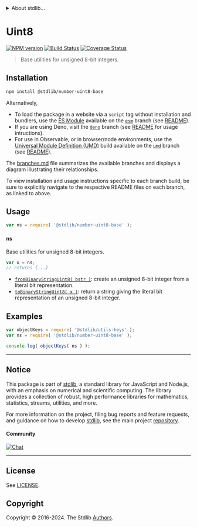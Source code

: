 <!--

@license Apache-2.0

Copyright (c) 2018 The Stdlib Authors.

Licensed under the Apache License, Version 2.0 (the "License");
you may not use this file except in compliance with the License.
You may obtain a copy of the License at

   http://www.apache.org/licenses/LICENSE-2.0

Unless required by applicable law or agreed to in writing, software
distributed under the License is distributed on an "AS IS" BASIS,
WITHOUT WARRANTIES OR CONDITIONS OF ANY KIND, either express or implied.
See the License for the specific language governing permissions and
limitations under the License.

-->


<details>
  <summary>
    About stdlib...
  </summary>
  <p>We believe in a future in which the web is a preferred environment for numerical computation. To help realize this future, we've built stdlib. stdlib is a standard library, with an emphasis on numerical and scientific computation, written in JavaScript (and C) for execution in browsers and in Node.js.</p>
  <p>The library is fully decomposable, being architected in such a way that you can swap out and mix and match APIs and functionality to cater to your exact preferences and use cases.</p>
  <p>When you use stdlib, you can be absolutely certain that you are using the most thorough, rigorous, well-written, studied, documented, tested, measured, and high-quality code out there.</p>
  <p>To join us in bringing numerical computing to the web, get started by checking us out on <a href="https://github.com/stdlib-js/stdlib">GitHub</a>, and please consider <a href="https://opencollective.com/stdlib">financially supporting stdlib</a>. We greatly appreciate your continued support!</p>
</details>

# Uint8

[![NPM version][npm-image]][npm-url] [![Build Status][test-image]][test-url] [![Coverage Status][coverage-image]][coverage-url] <!-- [![dependencies][dependencies-image]][dependencies-url] -->

> Base utilities for unsigned 8-bit integers.

<section class="installation">

## Installation

```bash
npm install @stdlib/number-uint8-base
```

Alternatively,

-   To load the package in a website via a `script` tag without installation and bundlers, use the [ES Module][es-module] available on the [`esm`][esm-url] branch (see [README][esm-readme]).
-   If you are using Deno, visit the [`deno`][deno-url] branch (see [README][deno-readme] for usage intructions).
-   For use in Observable, or in browser/node environments, use the [Universal Module Definition (UMD)][umd] build available on the [`umd`][umd-url] branch (see [README][umd-readme]).

The [branches.md][branches-url] file summarizes the available branches and displays a diagram illustrating their relationships.

To view installation and usage instructions specific to each branch build, be sure to explicitly navigate to the respective README files on each branch, as linked to above.

</section>

<section class="usage">

## Usage

```javascript
var ns = require( '@stdlib/number-uint8-base' );
```

#### ns

Base utilities for unsigned 8-bit integers.

```javascript
var o = ns;
// returns {...}
```

<!-- <toc pattern="*"> -->

<div class="namespace-toc">

-   <span class="signature">[`fromBinaryStringUint8( bstr )`][@stdlib/number/uint8/base/from-binary-string]</span><span class="delimiter">: </span><span class="description">create an unsigned 8-bit integer from a literal bit representation.</span>
-   <span class="signature">[`toBinaryStringUint8( x )`][@stdlib/number/uint8/base/to-binary-string]</span><span class="delimiter">: </span><span class="description">return a string giving the literal bit representation of an unsigned 8-bit integer.</span>

</div>

<!-- </toc> -->

</section>

<!-- /.usage -->

<section class="examples">

## Examples

<!-- TODO: better examples -->

<!-- eslint no-undef: "error" -->

```javascript
var objectKeys = require( '@stdlib/utils-keys' );
var ns = require( '@stdlib/number-uint8-base' );

console.log( objectKeys( ns ) );
```

</section>

<!-- /.examples -->

<!-- Section for related `stdlib` packages. Do not manually edit this section, as it is automatically populated. -->

<section class="related">

</section>

<!-- /.related -->

<!-- Section for all links. Make sure to keep an empty line after the `section` element and another before the `/section` close. -->


<section class="main-repo" >

* * *

## Notice

This package is part of [stdlib][stdlib], a standard library for JavaScript and Node.js, with an emphasis on numerical and scientific computing. The library provides a collection of robust, high performance libraries for mathematics, statistics, streams, utilities, and more.

For more information on the project, filing bug reports and feature requests, and guidance on how to develop [stdlib][stdlib], see the main project [repository][stdlib].

#### Community

[![Chat][chat-image]][chat-url]

---

## License

See [LICENSE][stdlib-license].


## Copyright

Copyright &copy; 2016-2024. The Stdlib [Authors][stdlib-authors].

</section>

<!-- /.stdlib -->

<!-- Section for all links. Make sure to keep an empty line after the `section` element and another before the `/section` close. -->

<section class="links">

[npm-image]: http://img.shields.io/npm/v/@stdlib/number-uint8-base.svg
[npm-url]: https://npmjs.org/package/@stdlib/number-uint8-base

[test-image]: https://github.com/stdlib-js/number-uint8-base/actions/workflows/test.yml/badge.svg?branch=main
[test-url]: https://github.com/stdlib-js/number-uint8-base/actions/workflows/test.yml?query=branch:main

[coverage-image]: https://img.shields.io/codecov/c/github/stdlib-js/number-uint8-base/main.svg
[coverage-url]: https://codecov.io/github/stdlib-js/number-uint8-base?branch=main

<!--

[dependencies-image]: https://img.shields.io/david/stdlib-js/number-uint8-base.svg
[dependencies-url]: https://david-dm.org/stdlib-js/number-uint8-base/main

-->

[chat-image]: https://img.shields.io/gitter/room/stdlib-js/stdlib.svg
[chat-url]: https://app.gitter.im/#/room/#stdlib-js_stdlib:gitter.im

[stdlib]: https://github.com/stdlib-js/stdlib

[stdlib-authors]: https://github.com/stdlib-js/stdlib/graphs/contributors

[umd]: https://github.com/umdjs/umd
[es-module]: https://developer.mozilla.org/en-US/docs/Web/JavaScript/Guide/Modules

[deno-url]: https://github.com/stdlib-js/number-uint8-base/tree/deno
[deno-readme]: https://github.com/stdlib-js/number-uint8-base/blob/deno/README.md
[umd-url]: https://github.com/stdlib-js/number-uint8-base/tree/umd
[umd-readme]: https://github.com/stdlib-js/number-uint8-base/blob/umd/README.md
[esm-url]: https://github.com/stdlib-js/number-uint8-base/tree/esm
[esm-readme]: https://github.com/stdlib-js/number-uint8-base/blob/esm/README.md
[branches-url]: https://github.com/stdlib-js/number-uint8-base/blob/main/branches.md

[stdlib-license]: https://raw.githubusercontent.com/stdlib-js/number-uint8-base/main/LICENSE

<!-- <toc-links> -->

[@stdlib/number/uint8/base/from-binary-string]: https://github.com/stdlib-js/number-uint8-base-from-binary-string

[@stdlib/number/uint8/base/to-binary-string]: https://github.com/stdlib-js/number-uint8-base-to-binary-string

<!-- </toc-links> -->

</section>

<!-- /.links -->
